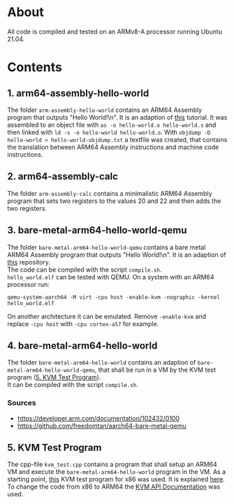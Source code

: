 # About

All code is compiled and tested on an ARMv8-A processor running Ubuntu 21.04.


# Contents

## 1. arm64-assembly-hello-world

The folder `arm-assembly-hello-world` contains an ARM64 Assembly program that outputs "Hello World!\n".
It is an adaption of [this](https://peterdn.com/post/2020/08/22/hello-world-in-arm64-assembly/) tutorial.
It was assembled to an object file with `as -o hello-world.o hello-world.s` and then linked with `ld -s -o hello-world hello-world.o`.
With `objdump -D hello-world > hello-world-objdump.txt` a textfile was created, that contains the translation between ARM64 Assembly instructions and machine code instructions.


## 2. arm64-assembly-calc

The folder `arm-assembly-calc` contains a minimalistic ARM64 Assembly program that sets two registers to the values 20 and 22 and then adds the two registers.


## 3. bare-metal-arm64-hello-world-qemu

The folder `bare-metal-arm64-hello-world-qemu` contains a bare metal ARM64 Assembly program that outputs "Hello World!\n".
It is an adaption of [this](https://github.com/freedomtan/aarch64-bare-metal-qemu) repository.   
The code can be compiled with the script `compile.sh`.   
`hello_world.elf` can be tested with QEMU. On a system with an ARM64 processor run:
```
qemu-system-aarch64 -M virt -cpu host -enable-kvm -nographic -kernel hello_world.elf
```
On another architecture it can be emulated. Remove `-enable-kvm` and replace `-cpu host` with `-cpu cortex-a57` for example.


## 4. bare-metal-arm64-hello-world

The folder `bare-metal-arm64-hello-world` contains an adaption of `bare-metal-arm64-hello-world-qemu`, that shall be run in a VM by the KVM test program ([5. KVM Test Program](https://github.com/Lenz-K/kvm-test#5-kvm-test-program)).   
It can be compiled with the script `compile.sh`.

### Sources
- https://developer.arm.com/documentation/102432/0100
- https://github.com/freedomtan/aarch64-bare-metal-qemu


## 5. KVM Test Program

The cpp-file `kvm_test.cpp` contains a program that shall setup an ARM64 VM and execute the `bare-metal-arm64-hello-world` program in the VM.
As a starting point, [this](https://lwn.net/Articles/658512/) KVM test program for x86 was used.
It is explained [here](https://lwn.net/Articles/658511/).
To change the code from x86 to ARM64 the [KVM API Documentation](https://www.kernel.org/doc/html/latest/virt/kvm/api.html) was used.
